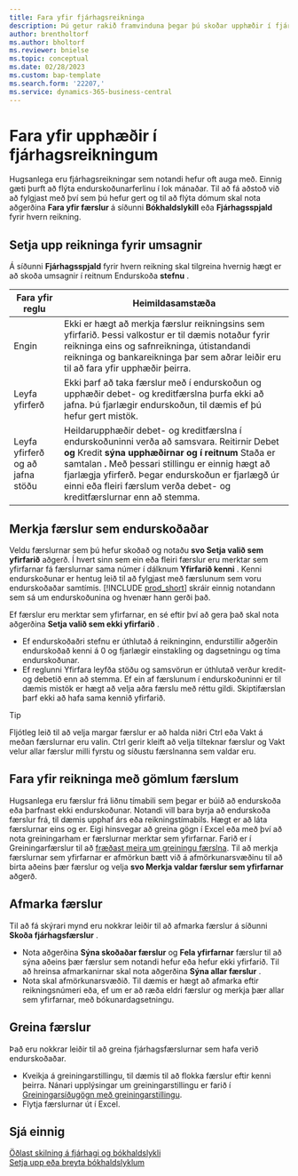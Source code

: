 ```yaml
---
title: Fara yfir fjárhagsreikninga
description: Þú getur rakið framvinduna þegar þú skoðar upphæðir í fjárhagsreikningum.
author: brentholtorf
ms.author: bholtorf
ms.reviewer: bnielse
ms.topic: conceptual
ms.date: 02/28/2023
ms.custom: bap-template
ms.search.form: '22207,'
ms.service: dynamics-365-business-central
---
```


# <a name="review-amounts-in-general-ledger-accounts"></a>Fara yfir upphæðir í fjárhagsreikningum

Hugsanlega eru fjárhagsreikningar sem notandi hefur oft auga með. Einnig gæti þurft að flýta endurskoðunarferlinu í lok mánaðar. Til að fá aðstoð við að fylgjast með því sem þú hefur gert og til að flýta dómum skal nota aðgerðina **Fara yfir færslur** á síðunni **Bókhaldslykill** eða **Fjárhagsspjald** fyrir hvern reikning. 

## <a name="set-up-accounts-for-reviews"></a>Setja upp reikninga fyrir umsagnir

Á síðunni **Fjárhagsspjald** fyrir hvern reikning skal tilgreina hvernig hægt er að skoða umsagnir í reitnum Endurskoða **stefnu** .

|Fara yfir reglu  |Heimildasamstæða  |
|---------|---------|
|Engin     | Ekki er hægt að merkja færslur reikningsins sem yfirfarið. Þessi valkostur er til dæmis notaður fyrir reikninga eins og safnreikninga, útistandandi reikninga og bankareikninga þar sem aðrar leiðir eru til að fara yfir upphæðir þeirra.        |
|Leyfa yfirferð     | Ekki þarf að taka færslur með í endurskoðun og upphæðir debet- og kreditfærslna þurfa ekki að jafna. Þú fjarlægir endurskoðun, til dæmis ef þú hefur gert mistök.        |
|Leyfa yfirferð og að jafna stöðu     | Heildarupphæðir debet- og kreditfærslna í endurskoðuninni verða að samsvara. Reitirnir Debet **og** Kredit **sýna upphæðirnar og í reitnum** Staða er samtalan **.**  Með þessari stillingu er einnig hægt að fjarlægja yfirferð. Þegar endurskoðun er fjarlægð úr einni eða fleiri færslum verða debet- og kreditfærslurnar enn að stemma.        |

## <a name="mark-entries-as-reviewed"></a>Merkja færslur sem endurskoðaðar

Veldu færslurnar sem þú hefur skoðað og notaðu **svo Setja valið sem yfirfarið** aðgerð. Í hvert sinn sem ein eða fleiri færslur eru merktar sem yfirfarnar fá færslurnar sama númer í dálknum **Yfirfarið kenni** . Kenni endurskoðunar er hentug leið til að fylgjast með færslunum sem voru endurskoðaðar samtímis. [!INCLUDE [prod_short](includes/prod_short.md)] skráir einnig notandann sem sá um endurskoðunina og hvenær hann gerði það.

Ef færslur eru merktar sem yfirfarnar, en sé eftir því að gera það skal nota aðgerðina **Setja valið sem ekki yfirfarið** .

* Ef endurskoðaðri stefnu er úthlutað á reikninginn, endurstillir aðgerðin endurskoðað kenni á 0 og fjarlægir einstakling og dagsetningu og tíma endurskoðunar. 
* Ef reglunni Yfirfara leyfða stöðu og samsvörun er úthlutað verður kredit- og debetið enn að stemma. Ef ein af færslunum í endurskoðuninni er til dæmis mistök er hægt að velja aðra færslu með réttu gildi. Skiptifærslan þarf ekki að hafa sama kennið yfirfarið.

> [!TIP]
> Fljótleg leið til að velja margar færslur er að halda niðri Ctrl eða Vakt á meðan færslurnar eru valin. Ctrl gerir kleift að velja tilteknar færslur og Vakt velur allar færslur milli fyrstu og síðustu færslnanna sem valdar eru.

## <a name="review-accounts-that-have-old-entries"></a>Fara yfir reikninga með gömlum færslum

Hugsanlega eru færslur frá liðnu tímabili sem þegar er búið að endurskoða eða þarfnast ekki endurskoðunar. Notandi vill bara byrja að endurskoða færslur frá, til dæmis upphaf árs eða reikningstímabils. Hægt er að láta færslurnar eins og er. Eigi hinsvegar að greina gögn í Excel eða með því að nota greiningarham er færslurnar merktar sem yfirfarnar. Farið er í Greiningarfærslur til að [fræðast meira um greiningu færslna](#analyze-entries). Til að merkja færslurnar sem yfirfarnar er afmörkun bætt við á afmörkunarsvæðinu til að birta aðeins þær færslur og velja **svo Merkja valdar færslur sem yfirfarnar** aðgerð.

## <a name="filter-entries"></a>Afmarka færslur

Til að fá skýrari mynd eru nokkrar leiðir til að afmarka færslur á síðunni **Skoða fjárhagsfærslur** .

* Nota aðgerðina **Sýna skoðaðar færslur** og **Fela yfirfarnar** færslur til að sýna aðeins þær færslur sem notandi hefur eða hefur ekki yfirfarið. Til að hreinsa afmarkanirnar skal nota aðgerðina **Sýna allar færslur** .
* Nota skal afmörkunarsvæðið. Til dæmis er hægt að afmarka eftir reikningsnúmeri eða, ef um er að ræða eldri færslur og merkja þær allar sem yfirfarnar, með bókunardagsetningu.

## <a name="analyze-entries"></a>Greina færslur

Það eru nokkrar leiðir til að greina fjárhagsfærslurnar sem hafa verið endurskoðaðar.

* Kveikja á greiningarstillingu, til dæmis til að flokka færslur eftir kenni þeirra. Nánari upplýsingar um greiningarstillingu er farið í [Greiningarsíðugögn með greiningarstillingu](analysis-mode.md).
* Flytja færslurnar út í Excel.

## <a name="see-also"></a>Sjá einnig

[Öðlast skilning á fjárhagi og bókhaldslykli](finance-general-ledger.md)  
[Setja upp eða breyta bókhaldslyklum](finance-setup-chart-accounts.md)  
